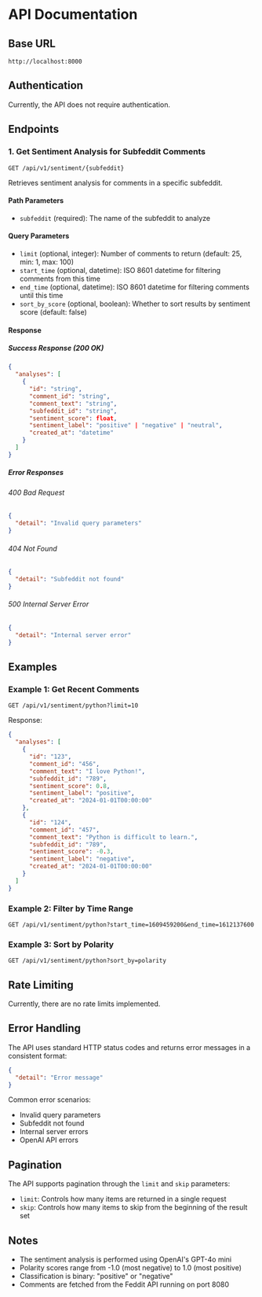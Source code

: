 # API Documentation

## Base URL
```
http://localhost:8000
```

## Authentication
Currently, the API does not require authentication.

## Endpoints

### 1. Get Sentiment Analysis for Subfeddit Comments

```
GET /api/v1/sentiment/{subfeddit}
```

Retrieves sentiment analysis for comments in a specific subfeddit.

#### Path Parameters
- `subfeddit` (required): The name of the subfeddit to analyze

#### Query Parameters
- `limit` (optional, integer): Number of comments to return (default: 25, min: 1, max: 100)
- `start_time` (optional, datetime): ISO 8601 datetime for filtering comments from this time
- `end_time` (optional, datetime): ISO 8601 datetime for filtering comments until this time
- `sort_by_score` (optional, boolean): Whether to sort results by sentiment score (default: false)

#### Response

##### Success Response (200 OK)
```json
{
  "analyses": [
    {
      "id": "string",
      "comment_id": "string",
      "comment_text": "string",
      "subfeddit_id": "string",
      "sentiment_score": float,
      "sentiment_label": "positive" | "negative" | "neutral",
      "created_at": "datetime"
    }
  ]
}
```

##### Error Responses

###### 400 Bad Request
```json
{
  "detail": "Invalid query parameters"
}
```

###### 404 Not Found
```json
{
  "detail": "Subfeddit not found"
}
```

###### 500 Internal Server Error
```json
{
  "detail": "Internal server error"
}
```

## Examples

### Example 1: Get Recent Comments
```
GET /api/v1/sentiment/python?limit=10
```

Response:
```json
{
  "analyses": [
    {
      "id": "123",
      "comment_id": "456",
      "comment_text": "I love Python!",
      "subfeddit_id": "789",
      "sentiment_score": 0.8,
      "sentiment_label": "positive",
      "created_at": "2024-01-01T00:00:00"
    },
    {
      "id": "124",
      "comment_id": "457",
      "comment_text": "Python is difficult to learn.",
      "subfeddit_id": "789",
      "sentiment_score": -0.3,
      "sentiment_label": "negative",
      "created_at": "2024-01-01T00:00:00"
    }
  ]
}
```

### Example 2: Filter by Time Range
```
GET /api/v1/sentiment/python?start_time=1609459200&end_time=1612137600
```

### Example 3: Sort by Polarity
```
GET /api/v1/sentiment/python?sort_by=polarity
```

## Rate Limiting
Currently, there are no rate limits implemented.

## Error Handling
The API uses standard HTTP status codes and returns error messages in a consistent format:

```json
{
  "detail": "Error message"
}
```

Common error scenarios:
- Invalid query parameters
- Subfeddit not found
- Internal server errors
- OpenAI API errors

## Pagination
The API supports pagination through the `limit` and `skip` parameters:
- `limit`: Controls how many items are returned in a single request
- `skip`: Controls how many items to skip from the beginning of the result set

## Notes
- The sentiment analysis is performed using OpenAI's GPT-4o mini
- Polarity scores range from -1.0 (most negative) to 1.0 (most positive)
- Classification is binary: "positive" or "negative"
- Comments are fetched from the Feddit API running on port 8080 
